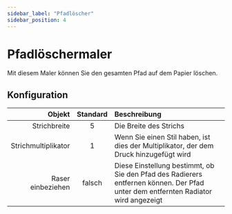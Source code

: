 ```yaml
---
sidebar_label: "Pfadlöscher"
sidebar_position: 4
---
```


# Pfadlöschermaler

Mit diesem Maler können Sie den gesamten Pfad auf dem Papier löschen.

## Konfiguration

|              Objekt | Standard | Beschreibung                                                                                                                      |
| -------------------:|:--------:|:--------------------------------------------------------------------------------------------------------------------------------- |
|        Strichbreite |    5     | Die Breite des Strichs                                                                                                            |
| Strichmultiplikator |    1     | Wenn Sie einen Stil haben, ist dies der Multiplikator, der dem Druck hinzugefügt wird                                             |
|   Raser einbeziehen |  falsch  | Diese Einstellung bestimmt, ob Sie den Pfad des Radierers entfernen können. Der Pfad unter dem entfernten Radiator wird angezeigt |
